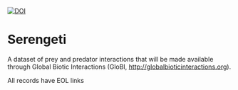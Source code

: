[![DOI](https://zenodo.org/badge/39768577.svg)](https://zenodo.org/badge/latestdoi/39768577)

# Serengeti

A dataset of prey and predator interactions that will be made available through Global Biotic Interactions (GloBI, http://globalbioticinteractions.org).

All records have EOL links
